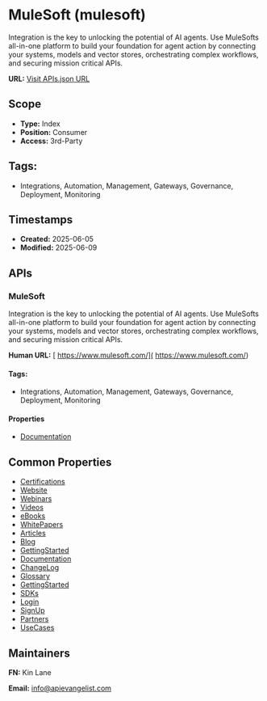 # MuleSoft (mulesoft)
Integration is the key to unlocking the potential of AI agents. Use MuleSofts all-in-one platform to build your foundation for agent action by connecting your systems, models and vector stores, orchestrating complex workflows, and securing mission critical APIs. 

**URL:** [Visit APIs.json URL](https://raw.githubusercontent.com/api-evangelist/mulesoft/refs/heads/main/apis.yml)

## Scope

- **Type:** Index 
- **Position:** Consumer 
- **Access:** 3rd-Party 

## Tags:

 - Integrations, Automation, Management, Gateways, Governance, Deployment, Monitoring

## Timestamps

- **Created:** 2025-06-05 
- **Modified:** 2025-06-09 

## APIs

### MuleSoft
Integration is the key to unlocking the potential of AI agents. Use MuleSofts all-in-one platform to build your foundation for agent action by connecting your systems, models and vector stores, orchestrating complex workflows, and securing mission critical APIs. 

**Human URL:** [ https://www.mulesoft.com/]( https://www.mulesoft.com/)


#### Tags:

 - Integrations, Automation, Management, Gateways, Governance, Deployment, Monitoring

#### Properties

- [Documentation]( https://www.mulesoft.com/)

## Common Properties

- [Certifications](https://trailheadacademy.salesforce.com/products/mulesoft)
- [Website](https://www.mulesoft.com/)
- [Webinars](https://www.mulesoft.com/integration-resources?type[0]=Webinar)
- [Videos](https://videos.mulesoft.com/?_gl=1*1yqvlbf*_gcl_au*MjAyNzM1NTg1NS4xNzQ5MTM5OTUx)
- [eBooks](https://www.mulesoft.com/integration-resources)
- [WhitePapers](https://www.mulesoft.com/integration-resources?type[0]=Whitepaper)
- [ Articles](https://www.mulesoft.com/resources/articles)
- [Blog](https://blogs.mulesoft.com/bloghome/)
- [GettingStarted](https://developer.mulesoft.com/)
- [Documentation](https://docs.mulesoft.com/general/)
- [ChangeLog](https://docs.mulesoft.com/release-notes/quick-refs/by-date-index)
- [Glossary](https://docs.mulesoft.com/general/glossary)
- [GettingStarted](https://docs.mulesoft.com/general/learning-map-api-management)
- [SDKs](https://docs.mulesoft.com/mule-sdk/latest/)
- [Login](https://anypoint.mulesoft.com/login/signin?apintent=generic)
- [SignUp](https://anypoint.mulesoft.com/login/signup?apintent=generic)
- [Partners](https://www.mulesoft.com/integration-partner/partnermax-retirement)
- [UseCases](undefined)

## Maintainers

**FN:** Kin Lane

**Email:** info@apievangelist.com

